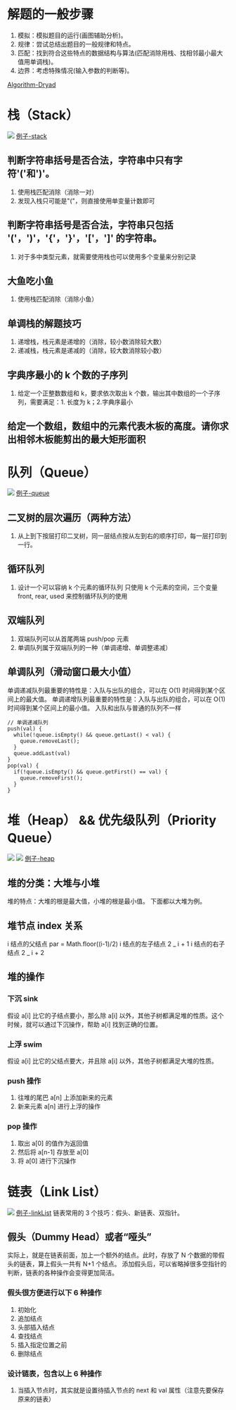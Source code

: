 # 解题的一般步骤

1.  模拟：模拟题目的运行(画图辅助分析)。
2.  规律：尝试总结出题目的一般规律和特点。
3.  匹配：找到符合这些特点的数据结构与算法(匹配消除用栈、找相邻最小最大值用单调栈)。
4.  边界：考虑特殊情况(输入参数的判断等)。

[Algorithm-Dryad](https://github.com/lagoueduCol/Algorithm-Dryad)

# 栈（Stack）

![](./img/stack.png)
[例子-stack](./stack.js)

## 判断字符串括号是否合法，字符串中只有字符'('和')'。

1.  使用栈匹配消除（消除一对）
2.  发现入栈只可能是"("，则直接使用单变量计数即可

## 判断字符串括号是否合法，字符串只包括 '('，')'，'{'，'}'，'['，']' 的字符串。

1.  对于多中类型元素，就需要使用栈也可以使用多个变量来分别记录

## 大鱼吃小鱼

1.  使用栈匹配消除（消除小鱼）

## 单调栈的解题技巧

1.  递增栈，栈元素是递增的（消除，较小数消除较大数）
2.  递减栈，栈元素是递减的（消除，较大数消除较小数）

## 字典序最小的 k 个数的子序列

1.  给定一个正整数数组和 k，要求依次取出 k 个数，输出其中数组的一个子序列，需要满足：1. 长度为 k；2.字典序最小

## 给定一个数组，数组中的元素代表木板的高度。请你求出相邻木板能剪出的最大矩形面积

# 队列（Queue）

![](./img/queue.png)
[例子-queue](./queue.js)

## 二叉树的层次遍历（两种方法）

1.  从上到下按层打印二叉树，同一层结点按从左到右的顺序打印，每一层打印到一行。

## 循环队列

1.  设计一个可以容纳 k 个元素的循环队列
    只使用 k 个元素的空间，三个变量 front, rear, used 来控制循环队列的使用

## 双端队列

1.  双端队列可以从首尾两端 push/pop 元素
2.  单调队列属于双端队列的一种（单调递增、单调整递减）

## 单调队列（滑动窗口最大小值）

单调递减队列最重要的特性是：入队与出队的组合，可以在 O(1) 时间得到某个区间上的最大值。
单调递增队列最重要的特性是：入队与出队的组合，可以在 O(1) 时间得到某个区间上的最小值。
入队和出队与普通的队列不一样

```
// 单调递减队列
push(val) {
  while(!queue.isEmpty() && queue.getLast() < val) {
    queue.removeLast();
  }
  queue.addLast(val)
}
pop(val) {
  if(!queue.isEmpty() && queue.getFirst() == val) {
    queue.removeFirst();
  }
}
```

# 堆（Heap） && 优先级队列（Priority Queue）

![](./img/heap1.png)
![](./img/heap2.png)
[例子-heap](./heap.js)

## 堆的分类：大堆与小堆

堆的特点：大堆的根是最大值，小堆的根是最小值。
下面都以大堆为例。

## 堆节点 index 关系

i 结点的父结点 par = Math.floor((i-1)/2)
i 结点的左子结点 2 _ i + 1
i 结点的右子结点 2 _ i + 2

## 堆的操作

### 下沉 sink

假设 a[i] 比它的子结点要小，那么除 a[i] 以外，其他子树都满足堆的性质。这个时候，就可以通过下沉操作，帮助 a[i] 找到正确的位置。

### 上浮 swim

假设 a[i] 比它的父结点要大，并且除 a[i] 以外，其他子树都满足大堆的性质。

### push 操作

1.  往堆的尾巴 a[n] 上添加新来的元素
2.  新来元素 a[n] 进行上浮的操作

### pop 操作

1.  取出 a[0] 的值作为返回值
2.  然后将 a[n-1] 存放至 a[0]
3.  将 a[0] 进行下沉操作

# 链表（Link List）
![](./img/linklist1.png)
[例子-linkList](./linkList.js)
链表常用的 3 个技巧：假头、新链表、双指针。

## 假头（Dummy Head）或者“哑头”

实际上，就是在链表前面，加上一个额外的结点。此时，存放了 N 个数据的带假头的链表，算上假头一共有 N+1 个结点。
添加假头后，可以省略掉很多空指针的判断，链表的各种操作会变得更加简洁。

### 假头很方便进行以下 6 种操作

1.  初始化
2.  追加结点
3.  头部插入结点
4.  查找结点
5.  插入指定位置之前
6.  删除结点

### 设计链表，包含以上 6 种操作

1.  当插入节点时，其实就是设置待插入节点的 next 和 val 属性（注意先要保存原来的链表）
